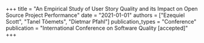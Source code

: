 +++
title = "An Empirical Study of User Story Quality and its Impact on Open Source Project Performance"
date = "2021-01-01"
authors = ["Ezequiel Scott", "Tanel Tõemets", "Dietmar Pfahl"]
publication_types = "Conference"
publication = "International Conference on Software Quality [accepted]"
+++
